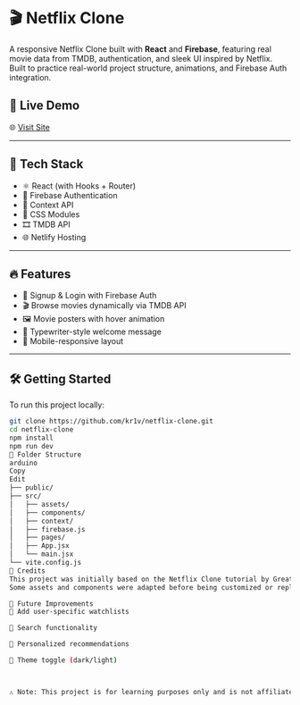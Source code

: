# 🎬 Netflix Clone

A responsive Netflix Clone built with **React** and **Firebase**, featuring real movie data from TMDB, authentication, and sleek UI inspired by Netflix. Built to practice real-world project structure, animations, and Firebase Auth integration.

## 🚀 Live Demo

🌐 [Visit Site](https://kr1v-net-clone.netlify.app/)



---

## 🔧 Tech Stack

- ⚛️ React (with Hooks + Router)
- 🔐 Firebase Authentication
- 🧠 Context API
- 🎨 CSS Modules
- 🎞️ TMDB API
- 🌐 Netlify Hosting

---

## 🔥 Features

- 🔐 Signup & Login with Firebase Auth
- 🎬 Browse movies dynamically via TMDB API
- 🖼️ Movie posters with hover animation
- 🎥 Typewriter-style welcome message
- 📱 Mobile-responsive layout

---

## 🛠️ Getting Started

To run this project locally:

```bash
git clone https://github.com/kr1v/netflix-clone.git
cd netflix-clone
npm install
npm run dev
📁 Folder Structure
arduino
Copy
Edit
├── public/
├── src/
│   ├── assets/              
│   ├── components/          
│   ├── context/             
│   ├── firebase.js          
│   ├── pages/               
│   ├── App.jsx
│   └── main.jsx
└── vite.config.js
🙏 Credits
This project was initially based on the Netflix Clone tutorial by GreatStack.
Some assets and components were adapted before being customized or replaced with API-based content.

📌 Future Improvements
🎯 Add user-specific watchlists

🎯 Search functionality

🎯 Personalized recommendations

🎯 Theme toggle (dark/light)



⚠️ Note: This project is for learning purposes only and is not affiliated with Netflix.
